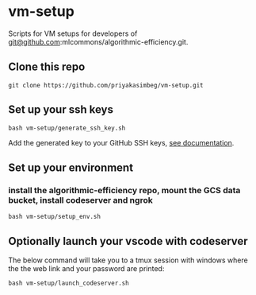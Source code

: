# vm-setup
Scripts for VM setups for developers of git@github.com:mlcommons/algorithmic-efficiency.git.

## Clone this repo 
```
git clone https://github.com/priyakasimbeg/vm-setup.git
```

## Set up your ssh keys
```
bash vm-setup/generate_ssh_key.sh
```
Add the generated key to your GitHub SSH keys, [see documentation](https://docs.github.com/en/github-ae@latest/authentication/connecting-to-github-with-ssh/adding-a-new-ssh-key-to-your-github-account). 

## Set up your environment
### install the algorithmic-efficiency repo, mount the GCS data bucket, install codeserver and ngrok
```
bash vm-setup/setup_env.sh
```

## Optionally launch your vscode with codeserver
The below command will take you to a tmux session with windows where the the web link and your password are printed:
```
bash vm-setup/launch_codeserver.sh
```


